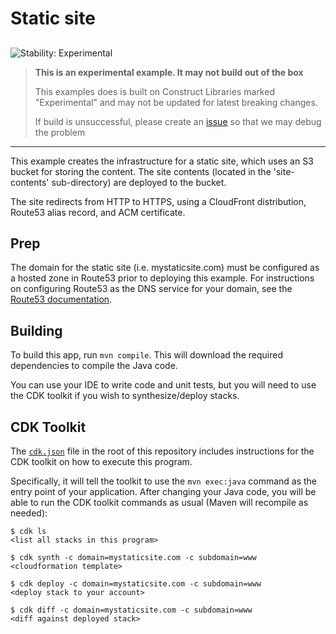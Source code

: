 # Static site

## <!--BEGIN STABILITY BANNER-->

![Stability: Experimental](https://img.shields.io/badge/stability-Experimental-important.svg?style=for-the-badge)

> **This is an experimental example. It may not build out of the box**
>
> This examples does is built on Construct Libraries marked "Experimental" and may not be updated for latest breaking changes.
>
> If build is unsuccessful, please create an [issue](https://github.com/aws-samples/aws-cdk-examples/issues/new) so that we may debug the problem

---

<!--END STABILITY BANNER-->

This example creates the infrastructure for a static site, which uses an S3 bucket for storing the content. The site contents (located in the 'site-contents' sub-directory) are deployed to the bucket.

The site redirects from HTTP to HTTPS, using a CloudFront distribution, Route53 alias record, and ACM certificate.

## Prep

The domain for the static site (i.e. mystaticsite.com) must be configured as a hosted zone in Route53 prior to deploying this example. For instructions on configuring Route53 as the DNS service for your domain, see the [Route53 documentation](https://docs.aws.amazon.com/Route53/latest/DeveloperGuide/dns-configuring.html).

## Building

To build this app, run `mvn compile`. This will download the required
dependencies to compile the Java code.

You can use your IDE to write code and unit tests, but you will need to use the
CDK toolkit if you wish to synthesize/deploy stacks.

## CDK Toolkit

The [`cdk.json`](./cdk.json) file in the root of this repository includes
instructions for the CDK toolkit on how to execute this program.

Specifically, it will tell the toolkit to use the `mvn exec:java` command as the
entry point of your application. After changing your Java code, you will be able
to run the CDK toolkit commands as usual (Maven will recompile as needed):

    $ cdk ls
    <list all stacks in this program>

    $ cdk synth -c domain=mystaticsite.com -c subdomain=www
    <cloudformation template>

    $ cdk deploy -c domain=mystaticsite.com -c subdomain=www
    <deploy stack to your account>

    $ cdk diff -c domain=mystaticsite.com -c subdomain=www
    <diff against deployed stack>
